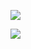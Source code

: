 <a href="https://discord.com/users/938557606820204625"><img align="center" src="https://lanyard-profile-readme-nyria.vercel.app/api/938557606820204625?bg=23283d&borderRadius=8px&hideDiscrim=false"/></a>

<a href="https://github.com/ItsJustJoshDev">
  <img align="center" src="https://github-readme-stats.vercel.app/api/top-langs/?username=itsjustjoshdev&layout=compact&theme=dark" />
</a>
